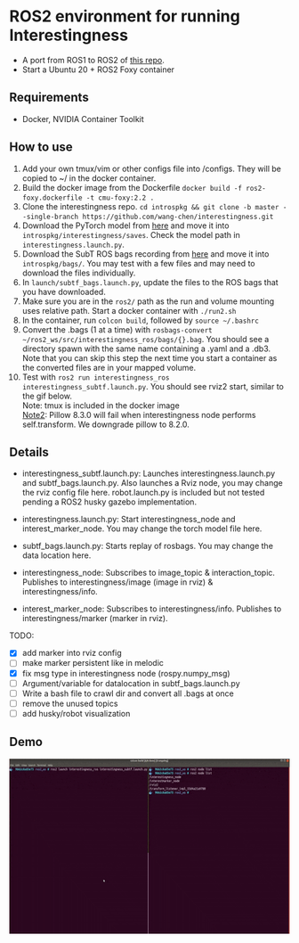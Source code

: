 # ROS2 environment for running Interestingness
- A port from ROS1 to ROS2 of [this repo](https://github.com/wang-chen/interestingness_ros).
- Start a Ubuntu 20 + ROS2 Foxy container
## Requirements
- Docker, NVIDIA Container Toolkit  
## How to use
1. Add your own tmux/vim or other configs file into /configs. They will be copied to ~/ in the docker container.  
2. Build the docker image from the Dockerfile `docker build -f ros2-foxy.dockerfile -t cmu-foxy:2.2 .`  
2. Clone the interestingness repo. `cd introspkg && git clone -b master --single-branch https://github.com/wang-chen/interestingness.git`  
3. Download the PyTorch model from [here](https://github.com/wang-chen/interestingness/releases) and move it into `introspkg/interestingness/saves`. Check the model path in `interestingness.launch.py`.  
4. Download the SubT ROS bags recording from [here](https://entuedu-my.sharepoint.com/personal/cwang017_e_ntu_edu_sg/_layouts/15/onedrive.aspx?id=%2Fpersonal%2Fcwang017%5Fe%5Fntu%5Fedu%5Fsg%2FDocuments%2FData%2FSubT&originalPath=aHR0cHM6Ly9lbnR1ZWR1LW15LnNoYXJlcG9pbnQuY29tLzpmOi9nL3BlcnNvbmFsL2N3YW5nMDE3X2VfbnR1X2VkdV9zZy9FcnJPd2VfWTNNZEVxXzJZNnhWZWlCb0JNbmNsaHBVZDFWLTBGMUdueHhnRmNRP3J0aW1lPVRCUHRVZ1JCMlVn) and move it into `introspkg/bags/`. You may test with a few files and may need to download the files individually.  
5. In `launch/subtf_bags.launch.py`, update the files to the ROS bags that you have downloaded.  
6. Make sure you are in the `ros2/` path as the run and volume mounting uses relative path. Start a docker container with `./run2.sh`  
7. In the container, run `colcon build`, followed by `source ~/.bashrc`  
8. Convert the .bags (1 at a time) with `rosbags-convert ~/ros2_ws/src/interestingness_ros/bags/{}.bag`. You should see a directory spawn with the same name containing a .yaml and a .db3. Note that you can skip this step the next time you start a container as the converted files are in your mapped volume.  
8. Test with `ros2 run interestingness_ros interestingness_subtf.launch.py`. You should see rviz2 start, similar to the gif below.  
Note: tmux is included in the docker image  
[Note2](https://stackoverflow.com/questions/68211850/typeerror-array-takes-1-positional-argument-but-2-were-given): Pillow 8.3.0 will fail when interestingness node performs self.transform. We downgrade pillow to 8.2.0.
## Details  
- interestingness_subtf.launch.py: Launches interestingness.launch.py and subtf_bags.launch.py. Also launches a Rviz node, you may change the rviz config file here. robot.launch.py is included but not tested pending a ROS2 husky gazebo implementation.  
- interestingness.launch.py: Start interestingness_node and interest_marker_node. You may change the torch model file here.  
- subtf_bags.launch.py: Starts replay of rosbags. You may change the data location here.  

- interestingness_node: Subscribes to image_topic & interaction_topic. Publishes to interestingness/image (image in rviz) & interestingness/info.  
- interest_marker_node: Subscribes to interestingness/info. Publishes to interestingness/marker (marker in rviz).  

TODO:  
- [x] add marker into rviz config
- [ ] make marker persistent like in melodic
- [x] fix msg type in interestingness node (rospy.numpy_msg)
- [ ] Argument/variable for datalocation in subtf_bags.launch.py
- [ ] Write a bash file to crawl dir and convert all .bags at once
- [ ] remove the unused topics 
- [ ] add husky/robot visualization
## Demo
<img src="https://raw.githubusercontent.com/seeeheng/deploy-slim/master/ros2/media/int2.gif" width="571" height="314" />